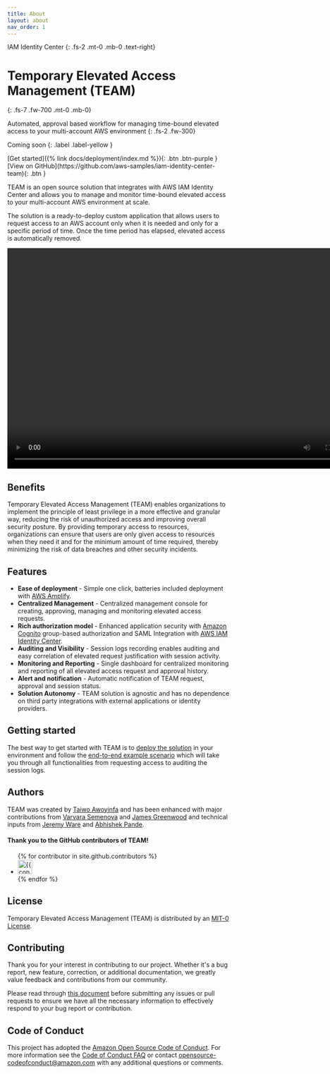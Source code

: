 ```yaml
---
title: About
layout: about
nav_order: 1
---
```

IAM Identity Center
{: .fs-2 .mt-0 .mb-0 .text-right}
# Temporary Elevated Access Management (TEAM)
{: .fs-7 .fw-700 .mt-0 .mb-0}

Automated, approval based workflow for managing time-bound elevated access to your multi-account AWS environment
{: .fs-2 .fw-300}

Coming soon
{: .label .label-yellow }

<span class="fs-4">
[Get started]({% link docs/deployment/index.md %}){: .btn .btn-purple }
</span>
<span class="fs-4">
[View on GitHub](https://github.com/aws-samples/iam-identity-center-team){: .btn }
</span>

TEAM is an open source solution that integrates with AWS IAM Identity Center and allows you to manage and monitor time-bound elevated access to your multi-account AWS environment at scale.

The solution is a ready-to-deploy custom application that allows users to request access to an AWS account only when it is needed and only for a specific period of time. Once the time period has elapsed, elevated access is automatically removed.

<video width="800" height="500" frameborder="0" autoplay loop allowfullscreen controls>
<source src="https://d3f99z5n3ls8r1.cloudfront.net/videos/requestor_guides/create_request.mov" type="video/mp4">
</video>

## Benefits
Temporary Elevated Access Management (TEAM) enables organizations to implement the principle of least privilege in a more effective and granular way, reducing the risk of unauthorized access and improving overall security posture. By providing temporary access to resources, organizations can ensure that users are only given access to resources when they need it and for the minimum amount of time required, thereby minimizing the risk of data breaches and other security incidents.

## Features
- **Ease of deployment** - Simple one click, batteries included deployment with [AWS Amplify](https://aws.amazon.com/amplify/).
- **Centralized Management** - Centralized management console for creating, approving, managing and monitoring elevated access requests.
- **Rich authorization model** - Enhanced application security with [Amazon Cognito](https://aws.amazon.com/cognito/) group-based authorization and SAML Integration with [AWS IAM Identity Center](https://aws.amazon.com/iam/identity-center/).
- **Auditing and Visibility** - Session logs recording enables auditing and easy correlation of elevated request justification with session activity.
- **Monitoring and Reporting** - Single dashboard for centralized monitoring and reporting of all elevated access request and approval history.
- **Alert and notification** - Automatic notification of TEAM request, approval and session status.
- **Solution Autonomy** - TEAM solution is agnostic and has no dependence on third party integrations with external applications or identity providers.

## Getting started
The best way to get started with TEAM is to [deploy the solution](./docs/deployment/index.md) in your environment and follow the [end-to-end example scenario](./docs/guides/walkthrough.md) which will take you through all functionalities from requesting access to auditing the session logs.

## Authors
TEAM was created by [Taiwo Awoyinfa](https://www.linkedin.com/in/taiwo-awoyinfa-299bb425/) and has been enhanced with major contributions from [Varvara Semenova](https://github.com/astrovar) and [James Greenwood](https://github.com/jmsgwd) and technical inputs from [Jeremy Ware](http://example.com) and [Abhishek Pande](https://github.com/ahpande).

#### Thank you to the GitHub contributors of TEAM!

<ul class="list-style-none">
{% for contributor in site.github.contributors %}
  <li class="d-inline-block mr-1">
     <a href="{{ contributor.html_url }}"><img src="{{ contributor.avatar_url }}" width="32" height="32" alt="{{ contributor.login }}"></a>
  </li>
{% endfor %}
</ul>

## License

Temporary Elevated Access Management (TEAM) is distributed by an [MIT-0 License](https://github.com/aws-samples/aws-iam-identity-center-temporary-elevated-access-management/blob/main/LICENSE).

## Contributing
Thank you for your interest in contributing to our project. Whether it's a bug report, new feature, correction, or additional documentation, we greatly value feedback and contributions from our community.

Please read through [this document](https://github.com/aws-samples/iam-identity-center-team/blob/main/CONTRIBUTING.md#contributing-guidelines) before submitting any issues or pull requests to ensure we have all the necessary information to effectively respond to your bug report or contribution.

## Code of Conduct
This project has adopted the [Amazon Open Source Code of Conduct](https://aws.github.io/code-of-conduct).
For more information see the [Code of Conduct FAQ](https://aws.github.io/code-of-conduct-faq) or contact
opensource-codeofconduct@amazon.com with any additional questions or comments.
